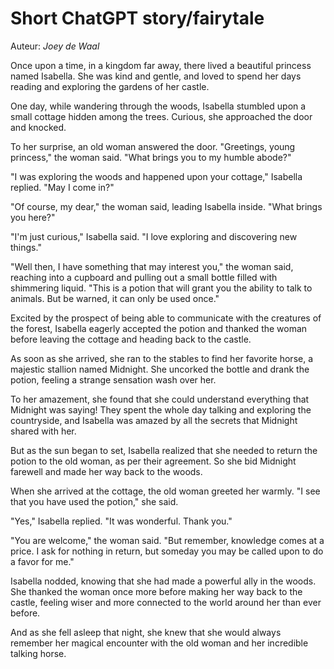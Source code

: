 # Short ChatGPT story/fairytale

Auteur: *Joey de Waal*

Once upon a time, in a kingdom far away, there lived a beautiful princess named Isabella. She was kind and gentle, and loved to spend her days reading and exploring the gardens of her castle.

One day, while wandering through the woods, Isabella stumbled upon a small cottage hidden among the trees. Curious, she approached the door and knocked.

To her surprise, an old woman answered the door. "Greetings, young princess," the woman said. "What brings you to my humble abode?"

"I was exploring the woods and happened upon your cottage," Isabella replied. "May I come in?"

"Of course, my dear," the woman said, leading Isabella inside. "What brings you here?"

"I'm just curious," Isabella said. "I love exploring and discovering new things."

"Well then, I have something that may interest you," the woman said, reaching into a cupboard and pulling out a small bottle filled with shimmering liquid. "This is a potion that will grant you the ability to talk to animals. But be warned, it can only be used once."

Excited by the prospect of being able to communicate with the creatures of the forest, Isabella eagerly accepted the potion and thanked the woman before leaving the cottage and heading back to the castle.

As soon as she arrived, she ran to the stables to find her favorite horse, a majestic stallion named Midnight. She uncorked the bottle and drank the potion, feeling a strange sensation wash over her.

To her amazement, she found that she could understand everything that Midnight was saying! They spent the whole day talking and exploring the countryside, and Isabella was amazed by all the secrets that Midnight shared with her.

But as the sun began to set, Isabella realized that she needed to return the potion to the old woman, as per their agreement. So she bid Midnight farewell and made her way back to the woods.

When she arrived at the cottage, the old woman greeted her warmly. "I see that you have used the potion," she said.

"Yes," Isabella replied. "It was wonderful. Thank you."

"You are welcome," the woman said. "But remember, knowledge comes at a price. I ask for nothing in return, but someday you may be called upon to do a favor for me."

Isabella nodded, knowing that she had made a powerful ally in the woods. She thanked the woman once more before making her way back to the castle, feeling wiser and more connected to the world around her than ever before.

And as she fell asleep that night, she knew that she would always remember her magical encounter with the old woman and her incredible talking horse.
